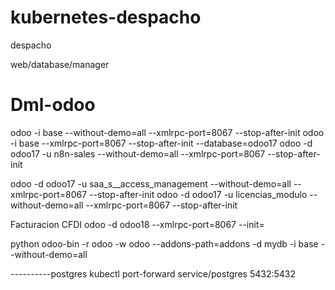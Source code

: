 # kubernetes-despacho
despacho


web/database/manager

# Dml-odoo

odoo -i base --without-demo=all --xmlrpc-port=8067 --stop-after-init
odoo -i base --xmlrpc-port=8067 --stop-after-init --database=odoo17
odoo -d odoo17 -u n8n-sales --without-demo=all --xmlrpc-port=8067 --stop-after-init

odoo -d odoo17 -u saa_s__access_management --without-demo=all --xmlrpc-port=8067 --stop-after-init
odoo -d odoo17 -u licencias_modulo --without-demo=all --xmlrpc-port=8067 --stop-after-init

Facturacion CFDI
odoo -d odoo18 --xmlrpc-port=8067 --init=


python odoo-bin -r odoo -w odoo --addons-path=addons -d mydb -i base --without-demo=all



----------postgres
kubectl port-forward service/postgres 5432:5432